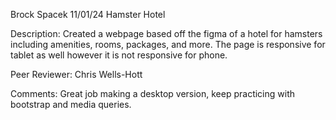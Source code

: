 Brock Spacek
11/01/24
Hamster Hotel

Description: Created a webpage based off the figma of a hotel for hamsters including amenities, rooms, packages, and more. The page is responsive for tablet as well however it is not responsive for phone.

Peer Reviewer: Chris Wells-Hott

Comments: Great job making a desktop version, keep practicing with bootstrap and media queries.
